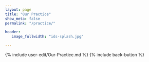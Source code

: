 ```yaml
---
layout: page
title: "Our Practice"
show_meta: false
permalink: "/practice/"

header:
   image_fullwidth: "ids-splash.jpg"

---
```

{% include user-edit/Our-Practice.md %}
{% include back-button %}